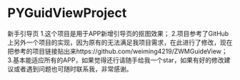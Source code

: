 # PYGuidViewProject
新手引导页
1.这个项目是用于APP新增引导页的抠图效果；
2.项目参考了GitHub上另外一个项目的实现，因为原有的无法满足我项目需求，在此进行了修改，现在把参考的项目链接贴出来https://github.com/weiming4219/ZWMGuideView；
3.基本能适应所有的APP，如果觉得还行请随手给我一个star，如果有好的修改建议或者遇到问题也可随时联系我，非常感谢。
